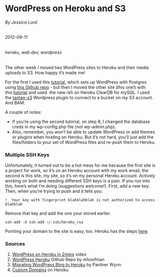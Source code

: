 # WordPress on Heroku and S3
###### By Jessica Lord
###### 2012-09-11
###### heroku, web dev, wordpress

The other week I moved two WordPress sites to Heroku and their media uploads to S3. How happy it&#8217;s made me!

For the first I used this <a title="Install WordPress on Heroku in 2 Minutes" href="http://www.google.com/url?sa=t&rct=j&q=&esrc=s&source=web&cd=1&ved=0CDAQFjAA&url=http%3A%2F%2Fwpnyc.org%2Fvideo%2Finstall-wordpress-on-heroku-in-two-minutes%2F&ei=Y0CcUIbbEqTD0QXDtYDgCg&usg=AFQjCNED1BcBQsljGybnb4kmHuuZwpSWaQ" target="_blank">tutorial</a>, which sets up WordPress with Postgres using <a title="Wordpress-Heroku Github Repo" href="https://github.com/mhoofman/wordpress-heroku" target="_blank">this Github repo</a> - but then I moved the other site (this one!) with this <a title="Migrating a WordPress blog to Heroku" href="http://blog.pardner.com/2012/04/migrating-a-wordpress-blog-to-heroku/" target="_blank">tutorial</a> and used  the new-ish on Heroku ClearDB for mySQL. I used the <a title="tantan-s3" href="http://www.google.com/url?sa=t&rct=j&q=&esrc=s&source=web&cd=1&ved=0CC4QFjAA&url=http%3A%2F%2Fwordpress.org%2Fextend%2Fplugins%2Ftantan-s3%2F&ei=-UGcUOb4GcmGhQerkYCoBQ&usg=AFQjCNE1M27-xI4UMbhHGCyUSYUzivDgAA" target="_blank">tantan-s3</a> Wordpress plugin to connect to a bucket on my S3 account. And BAM.

A couple of notes:

*   If you&#8217;re using the second tutorial, on step 8, I changed the database creds in my wp-config.php file (not wp-admin.php).
*   Also, remember, you won&#8217;t be able to update WordPress or add themes or plugins when hosting on Heroku. But it&#8217;s not hard, you&#8217;ll just add the files/folders to your set of WordPress files and re-push them to Heroku.

### Multiple SSH Keys

Unfortunately, it turned out to be a hot mess for me because the first site is a project for work, so it&#8217;s on an Heroku account with my work email, the second is this site, my site, so it&#8217;s on my personal Heroku account. Actively working on both and needing different SSH keys is a pain. If you run into this, here&#8217;s what I&#8217;m doing (suggestions welcome!). First, add a new key. Then, when you&#8217;re trying to push and it tells you:

<pre><code class="rainbow" data-language="javascript">!  Your key with fingerprint blahblahblah is not authorized to access blahblah</code></pre>

Remove that key and add the one your stored earlier.

<pre><code class="rainbow" data-language="javascript">ssh-add -d ssh-add ~/.ssh/heroku_rsa</code></pre>

Pointing your domain to the site is easy, too. Heroku has the steps <a title="Point domain to Heroku" href="https://devcenter.heroku.com/articles/custom-domains" target="_blank">here</a>.

<div id="sources">
  <h3>
    Sources
  </h3>
  
  <ol>
    <li>
      <a title="Wordpress on Heroku in 2mins" href="http://www.google.com/url?sa=t&rct=j&q=&esrc=s&source=web&cd=1&ved=0CDAQFjAA&url=http%3A%2F%2Fwpnyc.org%2Fvideo%2Finstall-wordpress-on-heroku-in-two-minutes%2F&ei=Y0CcUIbbEqTD0QXDtYDgCg&usg=AFQjCNED1BcBQsljGybnb4kmHuuZwpSWaQ" target="_blank">WordPress on Heroku in 2mins</a> video
    </li>
    <li>
      <a title="Wordpress Heroku" href="https://github.com/mhoofman/wordpress-heroku" target="_blank">WordPress Heroku</a> Github Repo by mhoofman
    </li>
    <li>
      <a title="Migrating a WordPress Blog to Heroku" href="http://blog.pardner.com/2012/04/migrating-a-wordpress-blog-to-heroku/" target="_blank">Migrating WordPress Blog to Heroku</a> by Pardner Wynn
    </li>
    <li>
      <a title="Custom Domans - Heroku" href="https://devcenter.heroku.com/articles/custom-domains" target="_blank">Custom Domains</a> on Heroku
    </li>
  </ol>
</div>